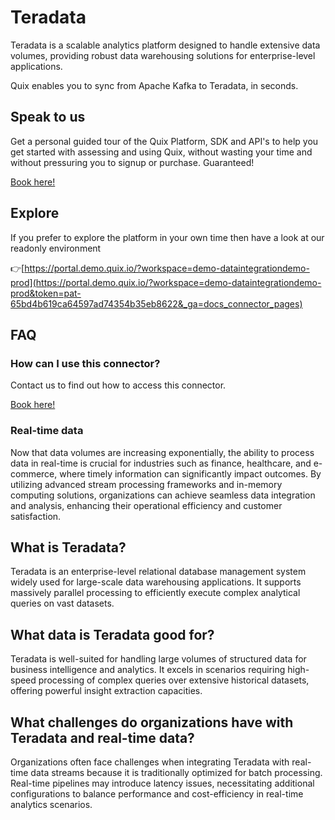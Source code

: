 <!--[tech-name]-->
# Teradata

<!--[blurb-about-tech]-->
Teradata is a scalable analytics platform designed to handle extensive data volumes, providing robust data warehousing solutions for enterprise-level applications.

Quix enables you to sync from Apache Kafka <span id="to_or_from">to</span> <span id="techname">Teradata</span>, in seconds.

## Speak to us

Get a personal guided tour of the Quix Platform, SDK and API's to help you get started with assessing and using Quix, without wasting your time and without pressuring you to signup or purchase. Guaranteed!

[Book here!](https://quix.io/book-a-demo)

## Explore

If you prefer to explore the platform in your own time then have a look at our readonly environment

👉[https://portal.demo.quix.io/?workspace=demo-dataintegrationdemo-prod](https://portal.demo.quix.io/?workspace=demo-dataintegrationdemo-prod&token=pat-65bd4b619ca64597ad74354b35eb8622&_ga=docs_connector_pages)

## FAQ 

### How can I use this connector?

Contact us to find out how to access this connector.

[Book here!](https://quix.io/book-a-demo)

### Real-time data

Now that data volumes are increasing exponentially, the ability to process data in real-time is crucial for industries such as finance, healthcare, and e-commerce, where timely information can significantly impact outcomes. By utilizing advanced stream processing frameworks and in-memory computing solutions, organizations can achieve seamless data integration and analysis, enhancing their operational efficiency and customer satisfaction.

## What is <span id="techname">Teradata</span>?

<!--[tech-seo-text]-->
Teradata is an enterprise-level relational database management system widely used for large-scale data warehousing applications. It supports massively parallel processing to efficiently execute complex analytical queries on vast datasets.

## What data is <span id="techname">Teradata</span> good for?

<!--[tech-data-seo-text]-->
Teradata is well-suited for handling large volumes of structured data for business intelligence and analytics. It excels in scenarios requiring high-speed processing of complex queries over extensive historical datasets, offering powerful insight extraction capacities.

## What challenges do organizations have with <span id="techname">Teradata</span> and real-time data?

<!--[tech-challenges-seo-text]-->
Organizations often face challenges when integrating Teradata with real-time data streams because it is traditionally optimized for batch processing. Real-time pipelines may introduce latency issues, necessitating additional configurations to balance performance and cost-efficiency in real-time analytics scenarios.